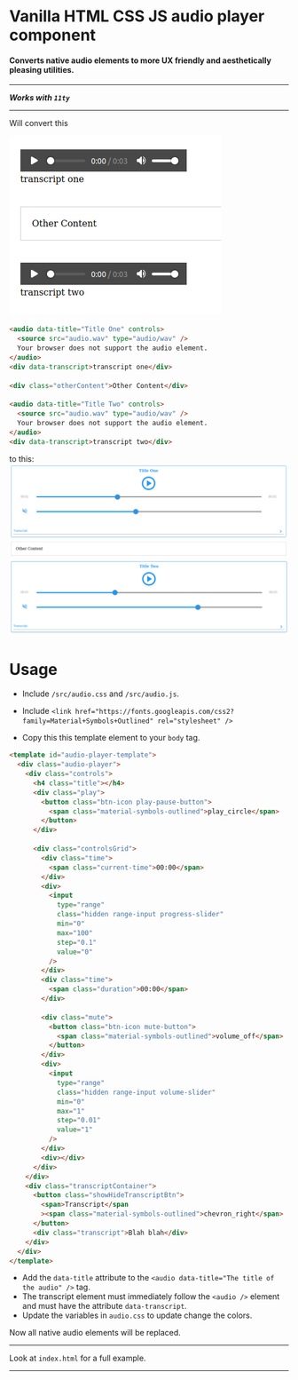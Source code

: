 # Vanilla HTML CSS JS audio player component

#### Converts native audio elements to more UX friendly and aesthetically pleasing utilities.

---

**_Works with `11ty`_**

---

Will convert this

![before](./media/before.png)

```html
<audio data-title="Title One" controls>
  <source src="audio.wav" type="audio/wav" />
  Your browser does not support the audio element.
</audio>
<div data-transcript>transcript one</div>

<div class="otherContent">Other Content</div>

<audio data-title="Title Two" controls>
  <source src="audio.wav" type="audio/wav" />
  Your browser does not support the audio element.
</audio>
<div data-transcript>transcript two</div>
```

to this:
![after 1](./media/after1.png)
![after 2](./media/after2.png)

# Usage

- Include `/src/audio.css` and `/src/audio.js`.
- Include `<link
    href="https://fonts.googleapis.com/css2?family=Material+Symbols+Outlined"
    rel="stylesheet"
  />
`

- Copy this this template element to your `body` tag.

```html
<template id="audio-player-template">
  <div class="audio-player">
    <div class="controls">
      <h4 class="title"></h4>
      <div class="play">
        <button class="btn-icon play-pause-button">
          <span class="material-symbols-outlined">play_circle</span>
        </button>
      </div>

      <div class="controlsGrid">
        <div class="time">
          <span class="current-time">00:00</span>
        </div>
        <div>
          <input
            type="range"
            class="hidden range-input progress-slider"
            min="0"
            max="100"
            step="0.1"
            value="0"
          />
        </div>
        <div class="time">
          <span class="duration">00:00</span>
        </div>

        <div class="mute">
          <button class="btn-icon mute-button">
            <span class="material-symbols-outlined">volume_off</span>
          </button>
        </div>
        <div>
          <input
            type="range"
            class="hidden range-input volume-slider"
            min="0"
            max="1"
            step="0.01"
            value="1"
          />
        </div>
        <div></div>
      </div>
    </div>
    <div class="transcriptContainer">
      <button class="showHideTranscriptBtn">
        <span>Transcript</span
        ><span class="material-symbols-outlined">chevron_right</span>
      </button>
      <div class="transcript">Blah blah</div>
    </div>
  </div>
</template>
```

- Add the `data-title` attribute to the `<audio data-title="The title of the audio" />` tag.
- The transcript element must immediately follow the `<audio />` element and must have the attribute `data-transcript`.
- Update the variables in `audio.css` to update change the colors.

Now all native audio elements will be replaced.

---

Look at `index.html` for a full example.

---
